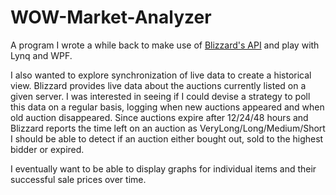 WOW-Market-Analyzer
===================

A program I wrote a while back to make use of [Blizzard's API](http://blizzard.github.com/api-wow-docs/) and play with Lynq and WPF.

I also wanted to explore synchronization of live data to create a historical view. Blizzard provides live data about the auctions currently listed on a given server. I was interested in seeing if I could devise a strategy to poll this data on a regular basis, logging when new auctions appeared and when old auction disappeared. Since auctions expire after 12/24/48 hours and Blizzard reports the time left on an auction as VeryLong/Long/Medium/Short I should be able to detect if an auction either bought out, sold to the highest bidder or expired. 

I eventually want to be able to display graphs for individual items and their successful sale prices over time.